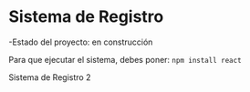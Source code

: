<h1>Sistema de Registro</h1>

-Estado del proyecto: en construcción

Para que ejecutar el sistema, debes poner:
```npm install react```

Sistema de Registro 2  
